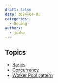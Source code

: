 ```yaml
---
draft: false
date: 2024-04-01
categories:
  - Golang
authors:
  - junho
---
```


## Topics

- [Basics](Golang_basic.md)
- [Concurrency](Golang_concurrency.md)
- [Worker Pool pattern](Golang-worker_pool_pattern.md)
<!-- - [Leetcode](go_leet)
- [Coding Test-Go](go_coding_test)
- [interview](interview_golang) -->
